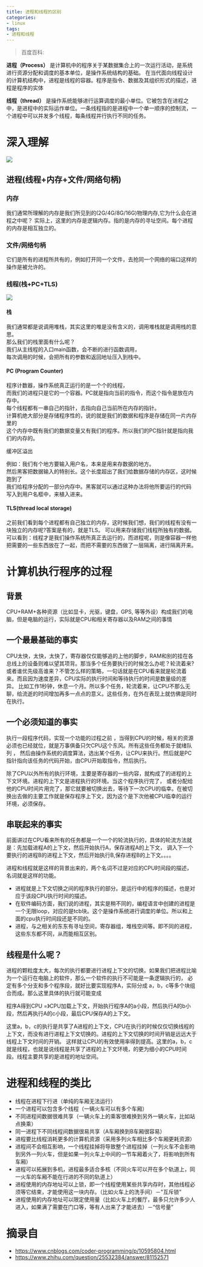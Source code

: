 ```yaml
---
title: 进程和线程的区别
categories:
- linux
tags:
- 进程和线程
---
```



> 百度百科:

**进程（Process）** 是计算机中的程序关于某数据集合上的一次运行活动，是系统进行资源分配和调度的基本单位，是操作系统结构的基础。 在当代面向线程设计的计算机结构中，进程是线程的容器。程序是指令、数据及其组织形式的描述，进程是程序的实体

**线程（thread）** 是操作系统能够进行运算调度的最小单位。它被包含在进程之中，是进程中的实际运作单位。一条线程指的是进程中一个单一顺序的控制流，一个进程中可以并发多个线程，每条线程并行执行不同的任务。

<!--more-->


# 深入理解
![](./进程和线程的区别/1629488-20190622115300479-2129397443.png)

## 进程(线程+内存+文件/网络句柄)
### 内存
我们通常所理解的内存是我们所见到的(2G/4G/8G/16G)物理内存,它为什么会在进程之中呢？ 
实际上，这里的内存是逻辑内存。指的是内存的寻址空间。每个进程的内存是相互独立的。  

### 文件/网络句柄
它们是所有的进程所共有的，例如打开同一个文件，去抢同一个网络的端口这样的操作是被允许的。  

### 线程(栈+PC+TLS)
![](./进程和线程的区别/1629488-20190622115318812-109279192.png)

#### 栈
我们通常都是说调用堆栈，其实这里的堆是没有含义的，调用堆栈就是调用栈的意思。  
那么我们的栈里面有什么呢？  
我们从主线程的入口main函数，会不断的进行函数调用，  
每次调用的时候，会把所有的参数和返回地址压入到栈中。  

#### PC (Program Counter)
程序计数器，操作系统真正运行的是一个个的线程，  
而我们的进程只是它的一个容器。PC就是指向当前的指令，而这个指令是放在内存中。  
每个线程都有一串自己的指针，去指向自己当前所在内存的指针。  
计算机绝大部分是存储程序性的，说的就是我们的数据和程序是存储在同一片内存里的  
这个内存中既有我们的数据变量又有我们的程序。所以我们的PC指针就是指向我们的内存的。  

缓冲区溢出   

例如：我们有个地方要输入用户名，本来是用来存数据的地方。  
然后黑客把数据输入的特别长。这个长度超出了我们给数据存储的内存区，这时候跑到了  
我们给程序分配的一部分内存中。黑客就可以通过这种办法将他所要运行的代码  
写入到用户名框中，来植入进来。  

#### TLS(thread local storage)
之前我们看到每个进程都有自己独立的内存，这时候我们想，我们的线程有没有一块独立的内存呢?答案是有的，就是TLS。
可以用来存储我们线程所独有的数据。  
可以看到：线程才是我们操作系统所真正去运行的，而进程呢，则是像容器一样他把需要的一些东西放在了一起，而把不需要的东西做了一层隔离，进行隔离开来。  

# 计算机执行程序的过程
## 背景
CPU+RAM+各种资源（比如显卡，光驱，键盘，GPS, 等等外设）构成我们的电脑，但是电脑的运行，实际就是CPU和相关寄存器以及RAM之间的事情  
## 一个最最基础的事实
CPU太快，太快，太快了，寄存器仅仅能够追的上他的脚步，RAM和别的挂在各总线上的设备则难以望其项背。那当多个任务要执行的时候怎么办呢？轮流着来?
或者谁优先级高谁来？不管怎么样的策略，一句话就是在CPU看来就是轮流着来。而且因为速度差异，CPU实际的执行时间和等待执行的时间是数量级的差异。
比如工作1秒钟，休息一个月。所以多个任务，轮流着来，让CPU不那么无聊，给流逝的时间增加再多一点点的意义。这些任务，在外在表现上就仿佛是同时在执行。

## 一个必须知道的事实  
执行一段程序代码，实现一个功能的过程之前 ，当得到CPU的时候，相关的资源必须也已经就位，就是万事俱备只欠CPU这个东风。所有这些任务都处于就绪队列 ，
然后由操作系统的调度算法，选出某个任务，让CPU来执行。然后就是PC指针指向该任务的代码开始，由CPU开始取指令，然后执行。

除了CPU以外所有的执行环境，主要是寄存器的一些内容，就构成了的进程的上下文环境。进程的上下文是进程执行的环境。当这个程序执行完了，
或者分配给他的CPU时间片用完了，那它就要被切换出去，等待下一次CPU的临幸。在被切换出去做的主要工作就是保存程序上下文，因为这个是下次他被CPU临幸的运行环境，必须保存。

## 串联起来的事实
前面讲过在CPU看来所有的任务都是一个一个的轮流执行的，具体的轮流方法就是：先加载进程A的上下文，然后开始执行A，保存进程A的上下文，
调入下一个要执行的进程B的进程上下文，然后开始执行B,保存进程B的上下文。。。。


进程和线程就是这样的背景出来的，两个名词不过是对应的CPU时间段的描述，名词就是这样的功能。  
* 进程就是上下文切换之间的程序执行的部分。是运行中的程序的描述，也是对应于该段CPU执行时间的描述。
* 在软件编码方面，我们说的进程，其实是稍不同的，编程语言中创建的进程是一个无限loop，对应的是tcb块。这个是操作系统进行调度的单位。所以和上面的cpu执行时间段还是不同的。  
* 进程，与之相关的东东有寻址空间，寄存器组，堆栈空间等。即不同的进程，这些东东都不同，从而能相互区别。

## 线程是什么呢？
进程的颗粒度太大，每次的执行都要进行进程上下文的切换。如果我们把进程比喻为一个运行在电脑上的软件，那么一个软件的执行不可能是一条逻辑执行的，
必定有多个分支和多个程序段，就好比要实现程序A，实际分成 a，b，c等多个块组合而成。那么这里具体的执行就可能变成

程序A得到CPU =》CPU加载上下文，开始执行程序A的a小段，然后执行A的b小段，然后再执行A的c小段，最后CPU保存A的上下文。

这里a，b，c的执行是共享了A进程的上下文，CPU在执行的时候仅仅切换线程的上下文，而没有进行进程上下文切换的。进程的上下文切换的时间开销是远远大于线程上下文时间的开销。
这样就让CPU的有效使用率得到提高。这里的a，b，c就是线程，也就是说线程是共享了进程的上下文环境，的更为细小的CPU时间段。线程主要共享的是进程的地址空间。


# 进程和线程的类比
* 线程在进程下行进（单纯的车厢无法运行）
* 一个进程可以包含多个线程（一辆火车可以有多个车厢）
* 不同进程间数据很难共享（一辆火车上的乘客很难换到另外一辆火车，比如站点换乘）
* 同一进程下不同线程间数据很易共享（A车厢换到B车厢很容易）
* 进程要比线程消耗更多的计算机资源（采用多列火车相比多个车厢更耗资源）
* 进程间不会相互影响，一个线程挂掉将导致整个进程挂掉（一列火车不会影响到另外一列火车，但是如果一列火车上中间的一节车厢着火了，将影响到所有车厢）
* 进程可以拓展到多机，进程最多适合多核（不同火车可以开在多个轨道上，同一火车的车厢不能在行进的不同的轨道上）
* 进程使用的内存地址可以上锁，即一个线程使用某些共享内存时，其他线程必须等它结束，才能使用这一块内存。（比如火车上的洗手间）－"互斥锁"
* 进程使用的内存地址可以限定使用量（比如火车上的餐厅，最多只允许多少人进入，如果满了需要在门口等，等有人出来了才能进去）－“信号量”



# 摘录自
* https://www.cnblogs.com/coder-programming/p/10595804.html
* https://www.zhihu.com/question/25532384/answer/81152571











